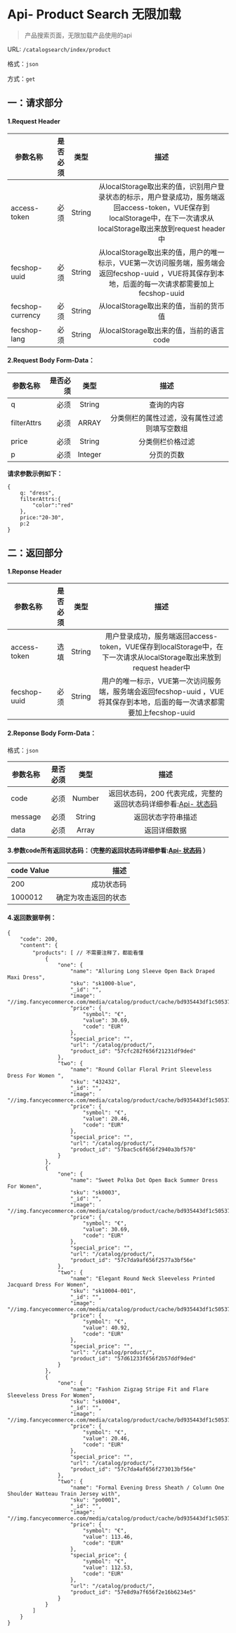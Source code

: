 Api- Product Search 无限加载
================

> 产品搜索页面，无限加载产品使用的api

URL: `/catalogsearch/index/product`

格式：`json`

方式：`get`


一：请求部分
---------

#### 1.Request Header


| 参数名称          | 是否必须    |  类型        |  描述     |
| ------------------| -----:      | :----:       |:----:     |
| access-token      | 必须        |   String     | 从localStorage取出来的值，识别用户登录状态的标示，用户登录成功，服务端返回access-token，VUE保存到localStorage中，在下一次请求从localStorage取出来放到request header中   |
| fecshop-uuid      | 必须        |   String     | 从localStorage取出来的值，用户的唯一标示，VUE第一次访问服务端，服务端会返回fecshop-uuid ，VUE将其保存到本地，后面的每一次请求都需要加上fecshop-uuid    |
| fecshop-currency  | 必须        |   String     | 从localStorage取出来的值，当前的货币值  |
| fecshop-lang      | 必须        |   String     | 从localStorage取出来的值，当前的语言code  |


#### 2.Request Body Form-Data：


| 参数名称        | 是否必须    |  类型       |  描述     |
| ----------------| -----:      | :----:      |:----:     |
| q               | 必须        |   String     | 查询的内容   |
| filterAttrs     | 必须        |   ARRAY      | 分类侧栏的属性过滤，没有属性过滤则填写空数组   |
| price           | 必须        |   String     | 分类侧栏价格过滤     |
| p               | 必须        |   Integer    | 分页的页数    |


**请求参数示例如下：**


```
{
    q: "dress",
    filterAttrs:{
        "color":"red"
    },
    price:"20-30",
    p:2
}
```

二：返回部分
----------

#### 1.Reponse Header

| 参数名称          | 是否必须    |  类型        |  描述     |
| ------------------| -----:      | :----:       |:----:     |
| access-token      | 选填        |   String     | 用户登录成功，服务端返回access-token，VUE保存到localStorage中，在下一次请求从localStorage取出来放到request header中   |
| fecshop-uuid      | 必须        |   String     | 用户的唯一标示，VUE第一次访问服务端，服务端会返回fecshop-uuid ，VUE将其保存到本地，后面的每一次请求都需要加上fecshop-uuid    |

#### 2.Reponse Body Form-Data：

格式：`json`

| 参数名称        | 是否必须    |  类型       |  描述        |
| ----------------| -----:      | :----:      |:----:        | 
| code            | 必须        |   Number    | 返回状态码，200 代表完成，完整的返回状态码详细参看:[Api- 状态码](fecshop-server-return-code.md) |
| message         | 必须        |   String    | 返回状态字符串描述  |
| data            | 必须        |   Array     | 返回详细数据        |

#### 3.参数code所有返回状态码：（完整的返回状态码详细参看:[Api- 状态码](fecshop-server-return-code.md) ）

| code Value      |        描述                                        |
| ----------------| --------------------------------------------------:| 
| 200             | 成功状态码                                         |  
| 1000012         | 确定为攻击返回的状态                               | 


#### 4.返回数据举例：

```
{
    "code": 200,
    "content": {
        "products": [ // 不需要注释了，都能看懂
            {
                "one": {
                    "name": "Alluring Long Sleeve Open Back Draped Maxi Dress",
                    "sku": "sk1000-blue",
                    "_id": "",
                    "image": "//img.fancyecommerce.com/media/catalog/product/cache/bd935443df1c50537d4edaab4af5d446/296/0/2/01/20160727121110_30054.jpg",
                    "price": {
                        "symbol": "€",
                        "value": 30.69,
                        "code": "EUR"
                    },
                    "special_price": "",
                    "url": "/catalog/product/",
                    "product_id": "57cfc282f656f21231df9ded"
                },
                "two": {
                    "name": "Round Collar Floral Print Sleeveless Dress For Women ",
                    "sku": "432432",
                    "_id": "",
                    "image": "//img.fancyecommerce.com/media/catalog/product/cache/bd935443df1c50537d4edaab4af5d446/296/0/1/7/17147202419675158.jpg",
                    "price": {
                        "symbol": "€",
                        "value": 20.46,
                        "code": "EUR"
                    },
                    "special_price": "",
                    "url": "/catalog/product/",
                    "product_id": "57bac5c6f656f2940a3bf570"
                }
            },
            {
                "one": {
                    "name": "Sweet Polka Dot Open Back Summer Dress For Women",
                    "sku": "sk0003",
                    "_id": "",
                    "image": "//img.fancyecommerce.com/media/catalog/product/cache/bd935443df1c50537d4edaab4af5d446/296/0/2/01/20160804090311_12690.jpg",
                    "price": {
                        "symbol": "€",
                        "value": 30.69,
                        "code": "EUR"
                    },
                    "special_price": "",
                    "url": "/catalog/product/",
                    "product_id": "57c7da9af656f2577a3bf56e"
                },
                "two": {
                    "name": "Elegant Round Neck Sleeveless Printed Jacquard Dress For Women",
                    "sku": "sk10004-001",
                    "_id": "",
                    "image": "//img.fancyecommerce.com/media/catalog/product/cache/bd935443df1c50537d4edaab4af5d446/296/0/2/01/20160418182628_30828.jpg",
                    "price": {
                        "symbol": "€",
                        "value": 40.92,
                        "code": "EUR"
                    },
                    "special_price": "",
                    "url": "/catalog/product/",
                    "product_id": "57d61233f656f2b57ddf9ded"
                }
            },
            {
                "one": {
                    "name": "Fashion Zigzag Stripe Fit and Flare Sleeveless Dress For Women",
                    "sku": "sk0004",
                    "_id": "",
                    "image": "//img.fancyecommerce.com/media/catalog/product/cache/bd935443df1c50537d4edaab4af5d446/296/0/2/01/20160707145718_97803.jpg",
                    "price": {
                        "symbol": "€",
                        "value": 20.46,
                        "code": "EUR"
                    },
                    "special_price": "",
                    "url": "/catalog/product/",
                    "product_id": "57c7da4af656f273013bf56e"
                },
                "two": {
                    "name": "Formal Evening Dress Sheath / Column One Shoulder Watteau Train Jersey with",
                    "sku": "po0001",
                    "_id": "",
                    "image": "//img.fancyecommerce.com/media/catalog/product/cache/bd935443df1c50537d4edaab4af5d446/296/0/r/nu/rnunew1467608090223.jpg",
                    "price": {
                        "symbol": "€",
                        "value": 113.46,
                        "code": "EUR"
                    },
                    "special_price": {
                        "symbol": "€",
                        "value": 112.53,
                        "code": "EUR"
                    },
                    "url": "/catalog/product/",
                    "product_id": "57e8d9a7f656f2e16b6234e5"
                }
            }
        ]
    }
}

```